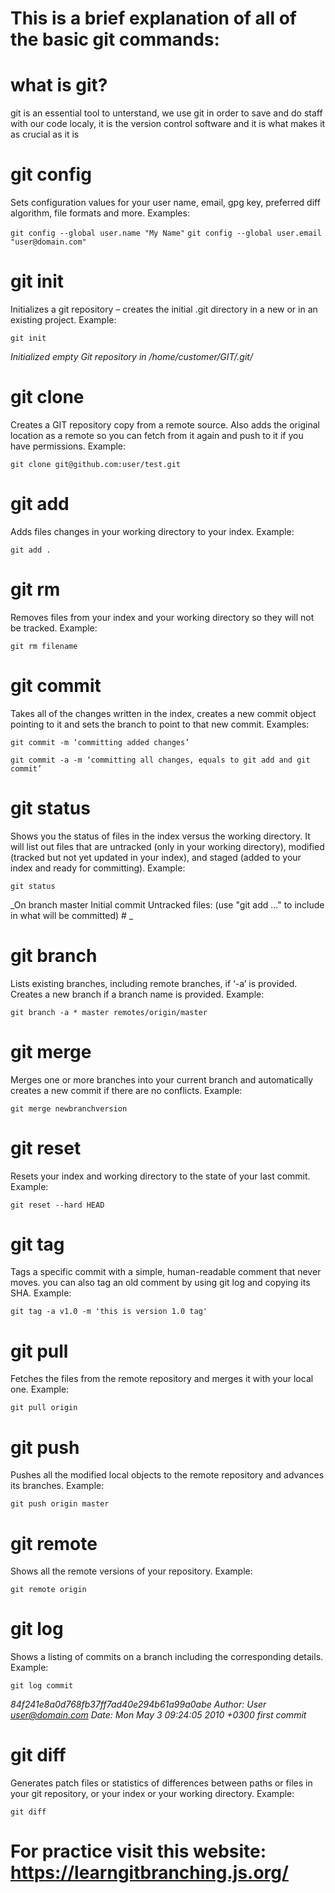 
# This is a brief explanation of all of the basic git commands:

# what is git?
git is an essential tool to unterstand, we use git in order to save and do staff with our code localy, it is the version control software and it is what makes it as crucial as it is


# git config
Sets configuration values for your user name, email, gpg key, preferred diff algorithm, file formats and more. Examples:

`git config --global user.name "My Name"`
`git config --global user.email "user@domain.com"`

# git init
Initializes a git repository – creates the initial .git directory in a new or in an existing project. Example:

`git init`

_Initialized empty Git repository in /home/customer/GIT/.git/_

# git clone
Creates a GIT repository copy from a remote source. Also adds the original location as a remote so you can fetch from it again and push to it if you have permissions. Example:

`git clone git@github.com:user/test.git `

# git add
Adds files changes in your working directory to your index. Example:

`git add . `

# git rm
Removes files from your index and your working directory so they will not be tracked. Example:

`git rm filename`

# git commit
Takes all of the changes written in the index, creates a new commit object pointing to it and sets the branch to point to that new commit. Examples:

`git commit -m ‘committing added changes’`

`git commit -a -m ‘committing all changes, equals to git add and git commit’`

# git status
Shows you the status of files in the index versus the working directory. It will list out files that are untracked (only in your working directory), modified (tracked but not yet updated in your index), and staged (added to your index and ready for committing). Example:

`git status`
 
 _On branch master 
 Initial commit 
 Untracked files: 
 (use "git add <file>..." to include in what will be committed) #
 _

# git branch
Lists existing branches, including remote branches, if ‘-a’ is provided. Creates a new branch if a branch name is provided. Example:

`git branch -a * master remotes/origin/master`

# git merge
Merges one or more branches into your current branch and automatically creates a new commit if there are no conflicts. Example:

`git merge newbranchversion`

# git reset
Resets your index and working directory to the state of your last commit. Example:

`git reset --hard HEAD`

# git tag
Tags a specific commit with a simple, human-readable comment that never moves. you can also tag an old comment by using git log and copying its SHA. Example:

`git tag -a v1.0 -m 'this is version 1.0 tag'`

# git pull
Fetches the files from the remote repository and merges it with your local one. Example:

`git pull origin`

# git push
Pushes all the modified local objects to the remote repository and advances its branches. Example:

`git push origin master`

# git remote
Shows all the remote versions of your repository. Example:

`git remote origin`

# git log
Shows a listing of commits on a branch including the corresponding details. Example:

`git log commit`

_84f241e8a0d768fb37ff7ad40e294b61a99a0abe Author: User <user@domain.com> Date: Mon May 3 09:24:05 2010 +0300 first commit_

# git diff 
Generates patch files or statistics of differences between paths or files in your git repository, or your index or your working directory. Example:

`git diff`

# For practice visit this website: https://learngitbranching.js.org/
